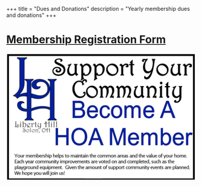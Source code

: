 +++
title = "Dues and Donations"
description = "Yearly membership dues and donations"
+++

# [Membership Registration Form](/img/2017membershipform.pdf) #

<img src="/img/join.jpg" width="500px"/>
